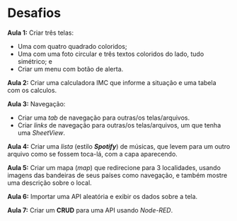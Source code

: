 # Desafios

**Aula 1:** Criar três telas:
- Uma com quatro quadrado coloridos;
- Uma com uma foto circular e três textos coloridos do lado, tudo simétrico; e
- Criar um menu com botão de alerta.

**Aula 2:** Criar uma calculadora IMC que informe a situação e uma tabela com os calculos.

**Aula 3:** Navegação:
- Criar uma *tab* de navegação para outras/os telas/arquivos.
- Criar *links* de navegação para outras/os telas/arquivos, um que tenha uma *SheetView*.

**Aula 4:** Criar uma *lista* (estilo ***Spotify***) de músicas, que levem para um outro arquivo como se fossem toca-lá, com a capa aparecendo.

**Aula 5:** Criar um mapa (*map*) que redirecione para 3 localidades, usando imagens das bandeiras de seus países como navegação, e também mostre uma descrição sobre o local.

**Aula 6:** Importar uma API aleatória e exibir os dados sobre a tela.

**Aula 7:** Criar um **CRUD** para uma API usando *Node-RED*.
